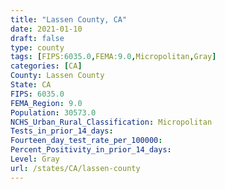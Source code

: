 ```yaml
---
title: "Lassen County, CA"
date: 2021-01-10
draft: false
type: county
tags: [FIPS:6035.0,FEMA:9.0,Micropolitan,Gray]
categories: [CA]
County: Lassen County
State: CA
FIPS: 6035.0
FEMA_Region: 9.0
Population: 30573.0
NCHS_Urban_Rural_Classification: Micropolitan
Tests_in_prior_14_days: 
Fourteen_day_test_rate_per_100000: 
Percent_Positivity_in_prior_14_days: 
Level: Gray
url: /states/CA/lassen-county
---
```



